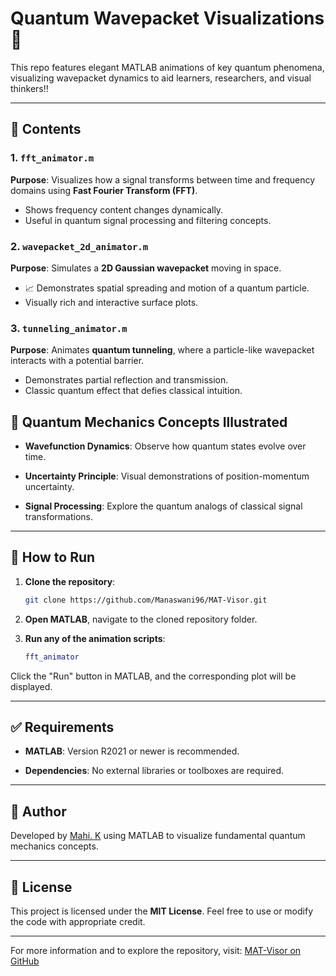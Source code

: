 # Quantum Wavepacket Visualizations 🔭

This repo features elegant MATLAB animations of key quantum phenomena, visualizing wavepacket dynamics to aid learners, researchers, and visual thinkers!!

---

## 📁 Contents

### 1. `fft_animator.m`  
**Purpose**: Visualizes how a signal transforms between time and frequency domains using **Fast Fourier Transform (FFT)**.  
-  Shows frequency content changes dynamically.
-  Useful in quantum signal processing and filtering concepts.

### 2. `wavepacket_2d_animator.m`  
**Purpose**: Simulates a **2D Gaussian wavepacket** moving in space.  
- 📈 Demonstrates spatial spreading and motion of a quantum particle.
-  Visually rich and interactive surface plots.

### 3. `tunneling_animator.m`  
**Purpose**: Animates **quantum tunneling**, where a particle-like wavepacket interacts with a potential barrier.  
-  Demonstrates partial reflection and transmission.
-  Classic quantum effect that defies classical intuition.


## 🧠 Quantum Mechanics Concepts Illustrated

-   **Wavefunction Dynamics**: Observe how quantum states evolve over time.
    
-   **Uncertainty Principle**: Visual demonstrations of position-momentum uncertainty.
    
-   **Signal Processing**: Explore the quantum analogs of classical signal transformations.
    

----------

## 🚀 How to Run

1.  **Clone the repository**:
    
    ```bash
    git clone https://github.com/Manaswani96/MAT-Visor.git
    
    ```
    

2.  **Open MATLAB**, navigate to the cloned repository folder.
    
3.  **Run any of the animation scripts**:
    
    ```matlab
    fft_animator
    
    ```
    

Click the "Run" button in MATLAB, and the corresponding plot will be displayed.

----------

## ✅ Requirements

-   **MATLAB**: Version R2021 or newer is recommended.
    
-   **Dependencies**: No external libraries or toolboxes are required.
    

----------

## 👤 Author

Developed by [Mahi. K](https://github.com/Manaswani96) using MATLAB to visualize fundamental quantum mechanics concepts.

----------

## 📜 License

This project is licensed under the **MIT License**. Feel free to use or modify the code with appropriate credit.

----------

For more information and to explore the repository, visit: [MAT-Visor on GitHub](https://github.com/Manaswani96/MAT-Visor/)
